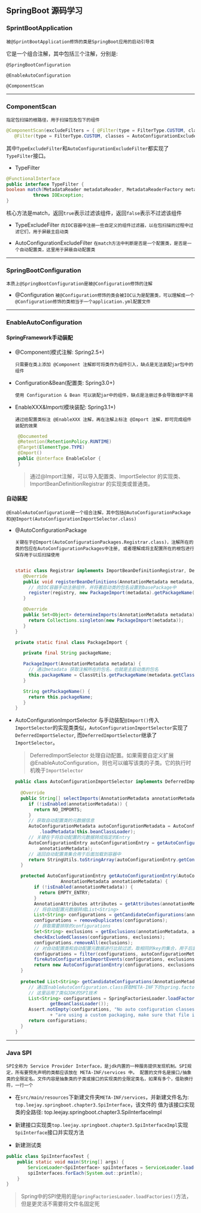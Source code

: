 ## SpringBoot 源码学习

### SprintBootApplication
 `被@SprintBootApplication修饰的类是SpringBoot应用的启动引导类`

 它是一个组合注解，其中包括三个注解，分别是:
  
   `@SpringBootConfiguration`
   
   `@EnableAutoConfiguration`
   
   `@ComponentScan`
   
---
### ComponentScan
 `指定包扫描的根路径，用于扫描包及包下的组件`
 
 ```java
 @ComponentScan(excludeFilters = { @Filter(type = FilterType.CUSTOM, classes = TypeExcludeFilter.class),
    @Filter(type = FilterType.CUSTOM, classes = AutoConfigurationExcludeFilter.class) })
 ```
 其中`TypeExcludeFilter`和`AutoConfigurationExcludeFilter`都实现了`TypeFilter`接口。
 
 - TypeFilter
 
  ```java
  @FunctionalInterface
  public interface TypeFilter {
  boolean match(MetadataReader metadataReader, MetadataReaderFactory metadataReaderFactory)
  			throws IOException;
  }
 ```

核心方法是match，返回`true`表示过滤该组件，返回`false`表示不过滤该组件

 - TypeExcludeFilter
 `向IOC容器中注册一些自定义的组件过滤器，以在包扫描的过程中过滤它们，用于屏蔽主启动类`
 
 - AutoConfigurationExcludeFilter
 `在match方法中判断是否是一个配置类，是否是一个自动配置类，这里用于屏蔽自动配置类`

---
### SpringBootConfiguration
 `本质上@SpringBootConfiguration是被@Configuration修饰的注解`
 
 - @Configuration
 `被@Configuration修饰的类会被IOC认为是配置类，可以理解成一个@Configuration修饰的类相当于一个application.yml配置文件`

---
### EnableAutoConfiguration

#### SpringFramework手动装配

- @Component(模式注解: Spring2.5+)

  `只需要在类上添加 @Component 注解即可将类作为组件引入，缺点是无法装配jar包中的组件`
  
- Configuration&Bean(配置类: Spring3.0+)

  `使用 Configuration & Bean 可以装配jar中的组件，缺点是注册过多会导致维护不易`

- EnableXXX&Import(模块装配: Spring3.1+)
  
  `通过给配置类标注 @EnableXXX 注解，再在注解上标注 @Import 注解，即可完成组件装配的效果`
  
  ```java
   @Documented
   @Retention(RetentionPolicy.RUNTIME)
   @Target(ElementType.TYPE)
   @Import()
   public @interface EnableColor {
   }
  ```
    > 通过@Import注解，可以导入配置类、ImportSelector 的实现类、ImportBeanDefinitionRegistrar 的实现类或普通类。

#### 自动装配

 `@EnableAutoConfiguration是一个组合注解，其中包括@AutoConfigurationPackage和@@Import(AutoConfigurationImportSelector.class)`
 
 - @AutoConfigurationPackage
   
   `关键在于@Import(AutoConfigurationPackages.Registrar.class)，注解所在的类的包应在AutoConfigurationPackages中注册,
   或者理解成将主配置所在的根包进行保存用于以后扫描使用`
   
   ```java
   
   static class Registrar implements ImportBeanDefinitionRegistrar, DeterminableImports {
      @Override
      public void registerBeanDefinitions(AnnotationMetadata metadata, BeanDefinitionRegistry registry) {
        // 向IOC容器手动注册组件，并将著启动类的包名设置到basePackage中
        register(registry, new PackageImport(metadata).getPackageName());
      }

      @Override
      public Set<Object> determineImports(AnnotationMetadata metadata) {
        return Collections.singleton(new PackageImport(metadata));
      }
   }
   
   private static final class PackageImport {
   
      private final String packageName;

      PackageImport(AnnotationMetadata metadata) {
        // 通过metadata 获取注解所在的包名，也就是主启动类的包名
        this.packageName = ClassUtils.getPackageName(metadata.getClassName());
      }

      String getPackageName() {
        return this.packageName;
      }
   }
   ```

 - AutoConfigurationImportSelector
   与手动装配`@Import()`传入`ImportSelector`的实现类类似，`AutoConfigurationImportSelector`实现了`DeferredImportSelector`,
   而`DeferredImportSelector`继承了`ImportSelector`。
   
   > DeferredImportSelector 处理自动配置。如果需要自定义扩展 @EnableAutoConfiguration，则也可以编写该类的子类。它的执行时机晚于`ImportSelector`
   
   ```java
   public class AutoConfigurationImportSelector implements DeferredImportSelector {
              
     @Override
     public String[] selectImports(AnnotationMetadata annotationMetadata) {
        if (!isEnabled(annotationMetadata)) {
          return NO_IMPORTS;
        }
        // 获取自动配置类的元数据信息
        AutoConfigurationMetadata autoConfigurationMetadata = AutoConfigurationMetadataLoader
            .loadMetadata(this.beanClassLoader);
        // 关键在于将自动配置的元数据转成指定的Entry
        AutoConfigurationEntry autoConfigurationEntry = getAutoConfigurationEntry(autoConfigurationMetadata,
            annotationMetadata);
        // 返回自动配置类集合用于后面加载到容器中
        return StringUtils.toStringArray(autoConfigurationEntry.getConfigurations());
     }
   
     protected AutoConfigurationEntry getAutoConfigurationEntry(AutoConfigurationMetadata autoConfigurationMetadata,
                    AnnotationMetadata annotationMetadata) {
          if (!isEnabled(annotationMetadata)) {
            return EMPTY_ENTRY;
          }
          AnnotationAttributes attributes = getAttributes(annotationMetadata);
          // 将自动配置元数据转成List<String>
          List<String> configurations = getCandidateConfigurations(annotationMetadata, attributes);
          configurations = removeDuplicates(configurations);
          // 获取需要排除的configurations
          Set<String> exclusions = getExclusions(annotationMetadata, attributes);
          checkExcludedClasses(configurations, exclusions);
          configurations.removeAll(exclusions);
          // 对自动配置类和自动配置元数据进行比较过滤，取相同的key的集合，用于后面加载到IOC容器中
          configurations = filter(configurations, autoConfigurationMetadata);
          fireAutoConfigurationImportEvents(configurations, exclusions);
          return new AutoConfigurationEntry(configurations, exclusions);
     }
     
     protected List<String> getCandidateConfigurations(AnnotationMetadata metadata, AnnotationAttributes attributes) {
        // 通过EnableAutoConfiguration.class获取META-INF下的spring.factories的资源(自动配置类的全限定名)
        // 这里运用了类似JDK的SPI技术
        List<String> configurations = SpringFactoriesLoader.loadFactoryNames(getSpringFactoriesLoaderFactoryClass(),
                getBeanClassLoader());
        Assert.notEmpty(configurations, "No auto configuration classes found in META-INF/top.leejay.springboot.chapter3.SpiInterface. If you "
                + "are using a custom packaging, make sure that file is correct.");
        return configurations;
     }   
   }
   ```
 ---
 
 ### Java SPI
 `SPI全称为 Service Provider Interface，是jdk内置的一种服务提供发现机制。SPI规定，所有要预先声明的类都应该放在 META-INF/services 中。
 配置的文件名是接口/抽象类的全限定名，文件内容是抽象类的子类或接口的实现类的全限定类名，如果有多个，借助换行符，一行一个`
 
 - 在`src/main/resources`下新建文件夹`META-INF/services`，并新建文件名为: `top.leejay.springboot.chapter3.SpiInterface`，该文件的
 值为该接口实现类的全路径: top.leejay.springboot.chapter3.SpiInterfaceImpl
 
 - 新建接口实现类`top.leejay.springboot.chapter3.SpiInterfaceImpl`实现`SpiInterface`接口并实现方法
 
 - 新建测试类
 ```java
 public class SpiInterfaceTest {
     public static void main(String[] args) {
         ServiceLoader<SpiInterface> spiInterfaces = ServiceLoader.load(SpiInterface.class);
         spiInterfaces.forEach(System.out::println);
     }
 }
 ```
  > Spring中的SPI使用的是`SpringFactoriesLoader.loadFactories()`方法，但是更灵活不需要将文件名固定死